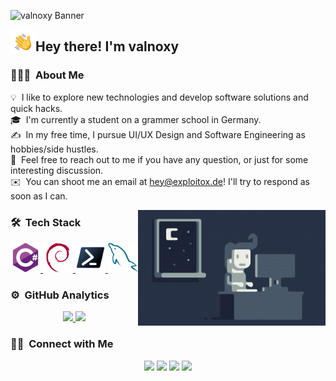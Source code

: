 ![valnoxy Banner](https://valnoxy.wtf/banner.png)

<img alt="Night Coding" src="./assets/Hand%20Wave.gif" width='40' align="left"/><h2>Hey there! I'm valnoxy</h2>

### 👨🏻‍💻 &nbsp;About Me

💡 &nbsp;I like to explore new technologies and develop software solutions and quick hacks.\
🎓 &nbsp;I'm currently a student on a grammer school in Germany.\
✍️ &nbsp;In my free time, I pursue UI/UX Design and Software Engineering as hobbies/side hustles.\
💬 &nbsp;Feel free to reach out to me if you have any question, or just for some interesting discussion.\
✉️ &nbsp;You can shoot me an email at hey@exploitox.de! I'll try to respond as soon as I can.

<img alt="Night Coding" src="https://raw.githubusercontent.com/AVS1508/AVS1508/master/assets/Night-Coding.gif" align="right"/>

### 🛠 &nbsp;Tech Stack

<td align="center" width="96">
  <a href="#valnoxy">
    <img src="./assets/csharp-original.svg" width="48" height="48" alt="C#" />
  </a>
</td>
<td align="center"  width="96">
  <a href="#valnoxy">
    <img src="./assets/debian-original.svg" width="48" height="48" alt="Debian" />
  </a>
</td>
<td align="center" width="96">
  <a href="#valnoxy">
    <img src="./assets/ps_black_128.svg" width="48" height="48" alt="Powershell" />
  </a>
</td>
<td align="center"  width="96">
  <a href="#valnoxy">
    <img src="./assets/mysql-original.svg" width="48" height="48" alt="MySQL" />
  </a>
</td>

### ⚙️ &nbsp;GitHub Analytics

<p align="center">
<a href="https://github.com/valnoxy">
  <img height="180em" src="https://github-readme-stats-eight-theta.vercel.app/api?username=valnoxy&show_icons=true&theme=algolia&include_all_commits=true&count_private=true"/>
  <img height="180em" src="https://github-readme-stats-eight-theta.vercel.app/api/top-langs/?username=valnoxy&layout=compact&langs_count=8&theme=algolia"/>
</a>
</p>

### 🤝🏻 &nbsp;Connect with Me

<p align="center">
<a href="https://exploitox.de"><img src="https://img.shields.io/badge/-exploitox.de-3423A6?style=flat&logo=Google-Chrome&logoColor=white"/></a>
<a href="mailto:hey@exploitox.de"><img src="https://img.shields.io/badge/-hey@exploitox.de-D14836?style=flat&logo=Gmail&logoColor=white"/></a>
<a href="https://instagram.com/valnoxy"><img src="https://img.shields.io/badge/-valnoxy_-E4405F?style=flat&logo=Instagram&logoColor=white"/></a>
<a href="https://facebook.com/valnoxy"><img src="https://img.shields.io/badge/-@valnoxy-1877F2?style=flat&logo=Facebook&logoColor=white"/></a>
</p>
